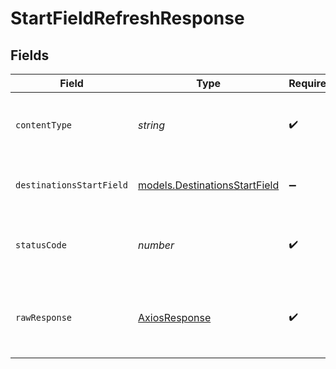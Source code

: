 # StartFieldRefreshResponse


## Fields

| Field                                                                | Type                                                                 | Required                                                             | Description                                                          |
| -------------------------------------------------------------------- | -------------------------------------------------------------------- | -------------------------------------------------------------------- | -------------------------------------------------------------------- |
| `contentType`                                                        | *string*                                                             | :heavy_check_mark:                                                   | HTTP response content type for this operation                        |
| `destinationsStartField`                                             | [models.DestinationsStartField](../models/destinationsstartfield.md) | :heavy_minus_sign:                                                   | Successfully enqueued the fields refresh job.                        |
| `statusCode`                                                         | *number*                                                             | :heavy_check_mark:                                                   | HTTP response status code for this operation                         |
| `rawResponse`                                                        | [AxiosResponse](https://axios-http.com/docs/res_schema)              | :heavy_check_mark:                                                   | Raw HTTP response; suitable for custom response parsing              |